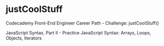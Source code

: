 # justCoolStuff
 Codecademy Front-End Engineer Career Path - Challenge: justCoolStuff()

 JavaScript Syntax, Part II - Practice JavaScript Syntax: Arrays, Loops, Objects, Iterators